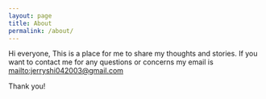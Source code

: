 ```yaml
---
layout: page
title: About
permalink: /about/
---
```


Hi everyone,
This is a place for me to share my thoughts and stories. If you want to contact me for any questions or concerns my email is <mailto:jerryshi042003@gmail.com>

Thank you!
